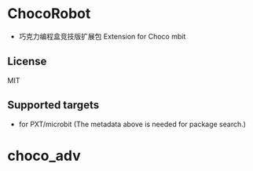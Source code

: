 # ChocoRobot
 - 巧克力编程盒竞技版扩展包
Extension for Choco mbit    
 ## License
 MIT
 ## Supported targets
 * for PXT/microbit
(The metadata above is needed for package search.)
# choco_adv
